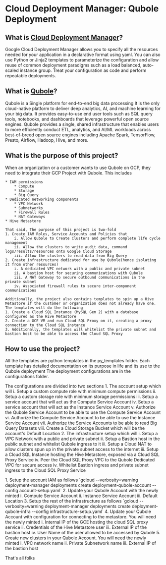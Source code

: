 # Cloud Deployment Manager: Qubole Deployment 

<h2>What is <a href="https://cloud.google.com/deployment-manager/">Cloud Deployment Manager</a>?</h2>
<p>
    Google Cloud Deployment Manager allows you to specify all the resources needed for your application in a declarative format using yaml. 
    You can also use Python or Jinja2 templates to parameterize the configuration and allow reuse of common deployment paradigms such as a load balanced, auto-scaled instance group. 
    Treat your configuration as code and perform repeatable deployments.
</p>

<h2>What is <a href="https://www.qubole.com/">Qubole</a>?</h2>
<p>
    Qubole is a Single platform for end-to-end big data processing
    It is the only cloud-native platform to deliver deep analytics, AI, and machine learning for your big data. 
    It provides easy-to-use end user tools such as SQL query tools, notebooks, and dashboards that leverage powerful open source engines. 
    Qubole provides a single, shared infrastructure that enables users to more efficiently conduct ETL, analytics, and AI/ML workloads 
    across best-of-breed open source engines including Apache Spark, TensorFlow, Presto, Airflow, Hadoop, Hive, and more.
</p>

<h2>What is the purpose of this project?</h2>
<p>
    When an organization or a customer wants to use Qubole on GCP, they need to integrate their GCP Project with Qubole. This includes
    
    * IAM permissions
        * Compute
        * Storage
        * Big Query
    * Dedicated networking components
        * VPC Network
        * Subnetworks
        * Firewall Rules
        * NAT Gateways
    * Hive Metastore
    
    That said, The purpose of this project is two-fold
    1. Create IAM Roles, Service Accounts and Policies that 
        i. Allow Qubole to Create Clusters and perform complete life cycle management
        ii. Allow the clusters to write audit data, command logs/results/resources onto Google Cloud Storage
        iii. Allow the clusters to read data from Big Query
    2. Create infrastructure dedicated for use by Qubole(hence isolating it from other resources)
        i. A dedicated VPC network with a public and private subnet
        ii. A bastion host for securing communications with Qubole
        iii. A NAT Gateway to secure outbound communications in the private subnet
        iv. Associated firewall rules to secure inter-component communications
        
    Additionally, the project also contains templates to spin up a Hive Metastore if the customer or organization does not already have one.
    The templates will do the following
    1. Create a Cloud SQL Instance (MySQL Gen 2) with a database configured as the Hive Metastore
    2. Create a GCE VM and run Cloud SQL Proxy on it, creating a proxy connection to the Cloud SQL instance
    3. Additionally, the templates will whitelist the private subnet and bastion host to be able to access the Cloud SQL Proxy
</p>       
        
<h2>How to use the project?</h2>
<p>
    All the templates are python templates in the py_templates folder. Each template has detailed documentation on its purpose in life and its use to the Qubole deployment
    The deployment configurations are in the configurations folder.
</p>
<p>
    The configurations are divided into two sections
    1. The account setup which will
        i. Setup a custom compute role with minimum compute permissions
        ii. Setup a custom storage role with minimum storage permissions
        iii. Setup a service account that will act as the Compute Service Account
        iv. Setup a service account that will act as the Instance Service Account
        v. Authorize the Qubole Service Account to be able to use the Compute Service Account
        vi. Authorize the Compute Service Account to be able to use the Instance Service Account
        vii. Authorize the Service Accounts to be able to read Big Query Datasets
        viii. Create a Cloud Storage Bucket which will be the account's Default Location
    2. The infrastructure setup which will
        i. Setup a VPC Network with a public and private subnet
        ii. Setup a Bastion host in the public subnet and whitelist Qubole ingress to it
        iii. Setup a Cloud NAT to allow clusters spun up in the private subnet access to the internet
        iii. Setup a Cloud SQL Instance hosting the Hive Metastore, exposed via a Cloud SQL Proxy Service
        iv. Peer the Cloud SQL Proxy VPC to the Qubole Dedicated VPC for secure access
        iv. Whitelist Bastion ingress and private subnet ingress to the Cloud SQL Proxy Service
</p>
<p>
    1. Setup the account IAM as follows
        `gcloud --verbosity=warning deployment-manager deployments create deployment-qubole-account --config account-setup.yaml`
    2. Update your Qubole Account with the newly minted
        i. Compute Service Account
        ii. Instance Service Account
        iii. Default Location
    3. Setup the rest of the infrastructure as follows
        `gcloud --verbosity=warning deployment-manager deployments create deployment-qubole-infra --config infrastructure-setup.yaml`
    4. Update your Qubole Account with configuration for connecting to the metastore. You will need the newly minted
        i. Internal IP of the GCE hosting the cloud SQL proxy service
        ii. Credentials of the Hive Metastore user
        iii. External IP of the bastion host
        iv. User Name of the user allowed to be accessed by Qubole
    5. Create new clusters in your Qubole Account. You will need the newly minted
        i. VPC network name
        ii. Private Subnetwork name
        iii. External IP of the bastion host
</p>

<p>That's all folks</p>